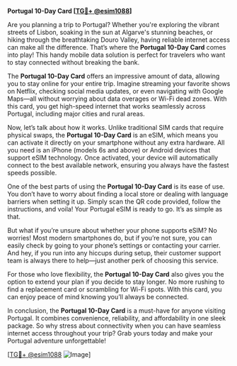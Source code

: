**Portugal 10-Day Card [[TG💪+ @esim1088](https://t.me/s/esim1088)]**

Are you planning a trip to Portugal? Whether you're exploring the vibrant streets of Lisbon, soaking in the sun at Algarve's stunning beaches, or hiking through the breathtaking Douro Valley, having reliable internet access can make all the difference. That’s where the **Portugal 10-Day Card** comes into play! This handy mobile data solution is perfect for travelers who want to stay connected without breaking the bank.

The **Portugal 10-Day Card** offers an impressive amount of data, allowing you to stay online for your entire trip. Imagine streaming your favorite shows on Netflix, checking social media updates, or even navigating with Google Maps—all without worrying about data overages or Wi-Fi dead zones. With this card, you get high-speed internet that works seamlessly across Portugal, including major cities and rural areas. 

Now, let’s talk about how it works. Unlike traditional SIM cards that require physical swaps, the **Portugal 10-Day Card** is an eSIM, which means you can activate it directly on your smartphone without any extra hardware. All you need is an iPhone (models 6s and above) or Android devices that support eSIM technology. Once activated, your device will automatically connect to the best available network, ensuring you always have the fastest speeds possible.

One of the best parts of using the **Portugal 10-Day Card** is its ease of use. You don’t have to worry about finding a local store or dealing with language barriers when setting it up. Simply scan the QR code provided, follow the instructions, and voila! Your Portugal eSIM is ready to go. It’s as simple as that.

But what if you’re unsure about whether your phone supports eSIM? No worries! Most modern smartphones do, but if you’re not sure, you can easily check by going to your phone’s settings or contacting your carrier. And hey, if you run into any hiccups during setup, their customer support team is always there to help—just another perk of choosing this service.

For those who love flexibility, the **Portugal 10-Day Card** also gives you the option to extend your plan if you decide to stay longer. No more rushing to find a replacement card or scrambling for Wi-Fi spots. With this card, you can enjoy peace of mind knowing you’ll always be connected.

In conclusion, the **Portugal 10-Day Card** is a must-have for anyone visiting Portugal. It combines convenience, reliability, and affordability in one sleek package. So why stress about connectivity when you can have seamless internet access throughout your trip? Grab yours today and make your Portugal adventure unforgettable!

[[TG💪+ @esim1088](https://t.me/s/esim1088) ![Image](https://i.postimg.cc/Y0z9fWf4/image.png)]